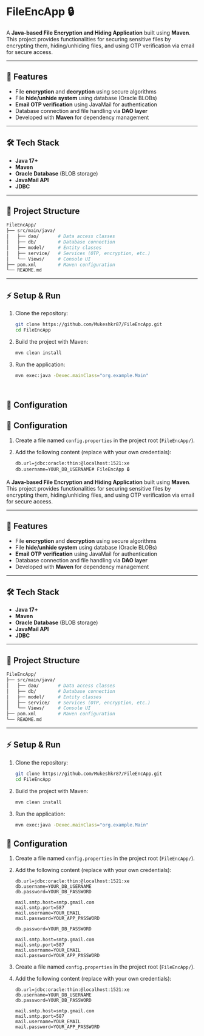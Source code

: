 # FileEncApp 🔒

A **Java-based File Encryption and Hiding Application** built using **Maven**.  
This project provides functionalities for securing sensitive files by encrypting them, hiding/unhiding files, and using OTP verification via email for secure access.

---

## 🚀 Features
- File **encryption** and **decryption** using secure algorithms  
- File **hide/unhide system** using database (Oracle BLOBs)  
- **Email OTP verification** using JavaMail for authentication  
- Database connection and file handling via **DAO layer**  
- Developed with **Maven** for dependency management  

---

## 🛠 Tech Stack
- **Java 17+**
- **Maven**
- **Oracle Database** (BLOB storage)
- **JavaMail API**
- **JDBC**

---

## 📂 Project Structure

````bash
FileEncApp/
├── src/main/java/
│   ├── dao/       # Data access classes
│   ├── db/        # Database connection
│   ├── model/     # Entity classes
│   ├── service/   # Services (OTP, encryption, etc.)
│   └── Views/     # Console UI
├── pom.xml        # Maven configuration
└── README.md
````

---

## ⚡ Setup & Run

1. Clone the repository:
   ```bash
   git clone https://github.com/Mukeshkr87/FileEncApp.git
   cd FileEncApp
2. Build the project with Maven:
   ```bash
   mvn clean install
3. Run the application:
   ```bash
   mvn exec:java -Dexec.mainClass="org.example.Main"




## 🔐 Configuration
## 🔐 Configuration

1. Create a file named `config.properties` in the project root (`FileEncApp/`).

2. Add the following content (replace with your own credentials):

   ```properties
   db.url=jdbc:oracle:thin:@localhost:1521:xe
   db.username=YOUR_DB_USERNAME# FileEncApp 🔒

A **Java-based File Encryption and Hiding Application** built using **Maven**.  
This project provides functionalities for securing sensitive files by encrypting them, hiding/unhiding files, and using OTP verification via email for secure access.

---

## 🚀 Features
- File **encryption** and **decryption** using secure algorithms  
- File **hide/unhide system** using database (Oracle BLOBs)  
- **Email OTP verification** using JavaMail for authentication  
- Database connection and file handling via **DAO layer**  
- Developed with **Maven** for dependency management  

---

## 🛠 Tech Stack
- **Java 17+**
- **Maven**
- **Oracle Database** (BLOB storage)
- **JavaMail API**
- **JDBC**

---

## 📂 Project Structure

````bash
FileEncApp/
├── src/main/java/
│   ├── dao/       # Data access classes
│   ├── db/        # Database connection
│   ├── model/     # Entity classes
│   ├── service/   # Services (OTP, encryption, etc.)
│   └── Views/     # Console UI
├── pom.xml        # Maven configuration
└── README.md
````

---

## ⚡ Setup & Run

1. Clone the repository:
   ```bash
   git clone https://github.com/Mukeshkr87/FileEncApp.git
   cd FileEncApp
2. Build the project with Maven:
   ```bash
   mvn clean install
3. Run the application:
   ```bash
   mvn exec:java -Dexec.mainClass="org.example.Main"

## 🔐 Configuration

1. Create a file named `config.properties` in the project root (`FileEncApp/`).

2. Add the following content (replace with your own credentials):

   ```properties
   db.url=jdbc:oracle:thin:@localhost:1521:xe
   db.username=YOUR_DB_USERNAME
   db.password=YOUR_DB_PASSWORD

   mail.smtp.host=smtp.gmail.com
   mail.smtp.port=587
   mail.username=YOUR_EMAIL
   mail.password=YOUR_APP_PASSWORD

   db.password=YOUR_DB_PASSWORD

   mail.smtp.host=smtp.gmail.com
   mail.smtp.port=587
   mail.username=YOUR_EMAIL
   mail.password=YOUR_APP_PASSWORD

1. Create a file named `config.properties` in the project root (`FileEncApp/`).

2. Add the following content (replace with your own credentials):

   ```properties
   db.url=jdbc:oracle:thin:@localhost:1521:xe
   db.username=YOUR_DB_USERNAME
   db.password=YOUR_DB_PASSWORD

   mail.smtp.host=smtp.gmail.com
   mail.smtp.port=587
   mail.username=YOUR_EMAIL
   mail.password=YOUR_APP_PASSWORD

